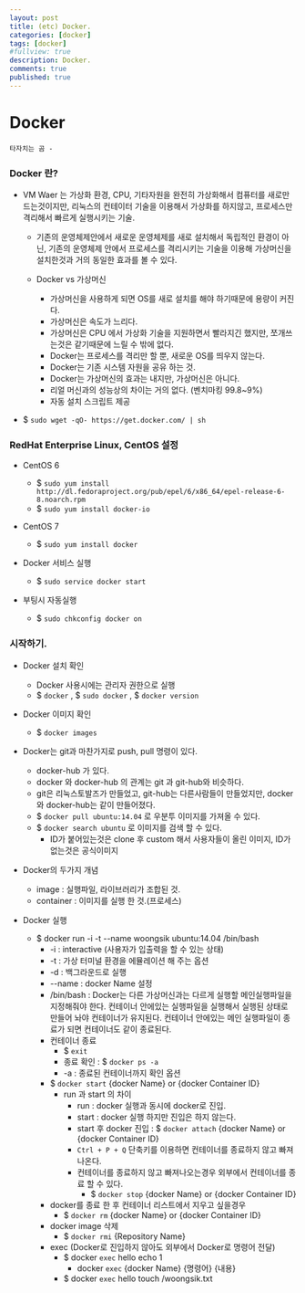 ```yaml
---
layout: post
title: (etc) Docker.
categories: [docker]
tags: [docker]
#fullview: true
description: Docker.
comments: true
published: true
---
```


Docker
===

`타자치는 곰 - `
<br/>

### Docker 란?
* VM Waer 는 가상화 환경, CPU, 기타자원을 완전히 가상화해서 컴퓨터를 새로만드는것이지만,
리눅스의 컨테이터 기술을 이용해서 가상화를 하지않고, 프로세스만 격리해서 빠르게 실행시키는 기술.

  * 기존의 운영체제안에서 새로운 운영체제를 새로 설치해서 독립적인 환경이 아닌,
기존의 운영체제 안에서 프로세스를 격리시키는 기술을 이용해 가상머신을 설치한것과 거의 동일한 효과를 볼 수 있다.

  * Docker vs 가상머신
    * 가상머신을 사용하게 되면 OS를 새로 설치를 해야 하기때문에 용량이 커진다.
    * 가상머신은 속도가 느리다.
    * 가상머신은 CPU 에서 가상화 기술을 지원하면서 빨라지긴 했지만, 쪼개쓰는것은 같기때문에 느릴 수 밖에 없다.
    * Docker는 프로세스를 격리만 할 뿐, 새로운 OS를 띄우지 않는다.
    * Docker는 기존 시스템 자원을 공유 하는 것.
    * Docker는 가상머신의 효과는 내지만, 가상머신은 아니다.
    * 리얼 머신과의 성능상의 차이는 거의 없다. (벤치마킹 99.8~9%)
    * 자동 설치 스크립트 제공

* $ `sudo wget -qO- https://get.docker.com/ | sh`

### RedHat Enterprise Linux, CentOS 설정

* CentOS 6
  * $ `sudo yum install http://dl.fedoraproject.org/pub/epel/6/x86_64/epel-release-6-8.noarch.rpm`
  * $ `sudo yum install docker-io`
* CentOS 7
  * $ `sudo yum install docker`

* Docker 서비스 실행
  * $ `sudo service docker start`
* 부팅시 자동실행
  * $ `sudo chkconfig docker on`

### 시작하기.

* Docker 설치 확인
  * Docker 사용시에는 관리자 권한으로 실행
  * $ `docker` , $ `sudo docker` , $ `docker version`
* Docker 이미지 확인
  * $ `docker images`

* Docker는 git과 마찬가지로 push, pull 명령이 있다.
  * docker-hub 가 있다.
  * docker 와 docker-hub 의 관계는 git 과 git-hub와 비슷하다.
  * git은 리눅스토발즈가 만들었고, git-hub는 다른사람들이 만들었지만,
  docker와 docker-hub는 같이 만들어졌다.
  * $ `docker pull ubuntu:14.04` 로 우분투 이미지를 가져올 수 있다.
  * $ `docker search ubuntu` 로 이미지를 검색 할 수 있다.
    * ID가 붙어있는것은 clone 후 custom 해서 사용자들이 올린 이미지,
    ID가 없는것은 공식이미지

* Docker의 두가지 개념
  * image : 실행파일, 라이브러리가 조합된 것.
  * container : 이미지를 실행 한 것.(프로세스)

* Docker 실행
  * $ docker run -i -t --name woongsik ubuntu:14.04 /bin/bash
    * -i : interactive (사용자가 입출력을 할 수 있는 상태)
    * -t : 가상 터미널 환경을 에뮬레이션 해 주는 옵션
    * -d : 백그라운드로 실행
    * --name : docker Name 설정
    * /bin/bash : Docker는 다른 가상머신과는 다르게 실행할 메인실행파일을 지정해줘야 한다. 컨테이너 안에있는 실행파일을 실행해서 실행된 상태로 만들어 놔야 컨테이너가 유지된다. 컨테이너 안에있는 메인 실행파일이 종료가 되면 컨테이너도 같이 종료된다.
    * 컨테이너 종료
      * $ `exit`
      * 종료 확인 : $ `docker ps -a`
      * -a : 종료된 컨테이너까지 확인 옵션
    * $ `docker start` {docker Name} or {docker Container ID}
      * run 과 start 의 차이
        * run : docker 실행과 동시에 docker로 진입.
        * start : docker 실행 하지만 진입은 하지 않는다.
        * start 후 docker 진입 : $ `docker attach` {docker Name} or {docker Container ID}
        * `Ctrl + P + Q` 단축키를 이용하면 컨테이너를 종료하지 않고 빠져나온다.
        * 컨테이너를 종료하지 않고 빠져나오는경우 외부에서 컨테이너를 종료 할 수 있다.
          * $ `docker stop` {docker Name} or {docker Container ID}
    * docker를 종료 한 후 컨테이너 리스트에서 지우고 싶을경우
      * $ `docker rm` {docker Name} or {docker Container ID}
    * docker image 삭제
      * $ `docker rmi` {Repository Name}
    * exec (Docker로 진입하지 않아도 외부에서 Docker로 명령어 전달)
      * $ docker `exec` hello echo 1
        * docker `exec` {docker Name} {명령어} {내용}
      * $ docker `exec` hello touch /woongsik.txt
  